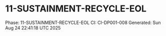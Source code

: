 # 11-SUSTAINMENT-RECYCLE-EOL
Phase: 11-SUSTAINMENT-RECYCLE-EOL
CI: CI-DP001-008
Generated: Sun Aug 24 22:41:18 UTC 2025
